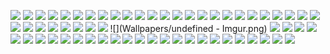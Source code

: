 ![](Wallpapers/1.jpg)
![](Wallpapers/1023812.jpg)
![](Wallpapers/1031306.jpg)
![](Wallpapers/109235.jpg)
![](Wallpapers/1318811.png)
![](Wallpapers/1330518.png)
![](Wallpapers/1330519.png)
![](Wallpapers/1330520.png)
![](Wallpapers/1330522.png)
![](Wallpapers/1330523.png)
![](Wallpapers/1330524.png)
![](Wallpapers/1330526.png)
![](Wallpapers/1346240.png)
![](Wallpapers/1644974319033.jpg)
![](Wallpapers/2.jpg)
![](Wallpapers/247088.png)
![](Wallpapers/3.png)
![](Wallpapers/492784.jpg)
![](Wallpapers/5.jpg)
![](Wallpapers/6.png)
![](Wallpapers/67700.jpg)
![](Wallpapers/7.jpg)
![](Wallpapers/e.jpg)
![](Wallpapers/eclipse-total-en-digital_1920x1080_xtrafondos.com.jpg)
![](Wallpapers/f.png)
![](Wallpapers/g.png)
![](Wallpapers/i.png)
![](Wallpapers/k.png)
![](Wallpapers/l.jpg)
![](Wallpapers/m.png)
![](Wallpapers/output-1659944008.png)
![](Wallpapers/sebastian-svenson-d2w-_1LJioQ-unsplash.jpg)
![](Wallpapers/solar-system-planet-minimalist-uhdpaper.com-hd-8.3214.jpg)
![](Wallpapers/undefined - Imgur.png)
![](Wallpapers/w3.png)
![](Wallpapers/y.png)
![](Wallpapers/671025.png)
![](Wallpapers/1281551.jpg)
![](Wallpapers/1057022.png)
![](Wallpapers/432098.jpg)
![](Wallpapers/1038258.jpg)
![](Wallpapers/1038258.jpg)
![](Wallpapers/4.jpeg)
![](Wallpapers/wallhaven-3lwq86.jpg)
![](Wallpapers/ayu-dark-navi.png)
![](Wallpapers/8.png)
![](Wallpapers/2.png)
![](Wallpapers/4.jpg)
![](Wallpapers/6.jpg)
![](Wallpapers/tokyo-night09.png)
![](Wallpapers/tokyo-night30.png)
![](Wallpapers/waves.jpg)
![](Wallpapers/rick.jpg)
![](Wallpapers/amilia.jpg)
![](Wallpapers/Pamela.png)
![](Wallpapers/pantalla.png)
![](Wallpapers/wallpaperbetter.com_2560x1440_1.jpg)
![](Wallpapers/Wallpaper-transformed.jpeg)
![](Wallpapers/1._Windows_XP.jpg)
![](Wallpapers/IMG_3019.jpeg)
![](Wallpapers/IMG_9165.jpg)



